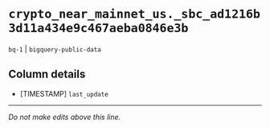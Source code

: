 # `crypto_near_mainnet_us._sbc_ad1216b3d11a434e9c467aeba0846e3b`
`bq-1` | `bigquery-public-data`

## Column details
* [TIMESTAMP] `last_update`

-------------------------------------------------------------------------------
*Do not make edits above this line.*
